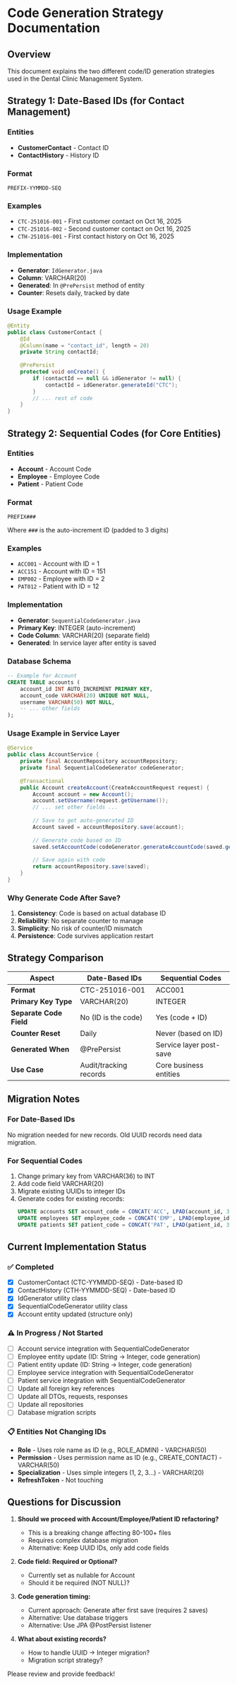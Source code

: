 # Code Generation Strategy Documentation

## Overview
This document explains the two different code/ID generation strategies used in the Dental Clinic Management System.

## Strategy 1: Date-Based IDs (for Contact Management)

### Entities
- **CustomerContact** - Contact ID
- **ContactHistory** - History ID

### Format
```
PREFIX-YYMMDD-SEQ
```

### Examples
- `CTC-251016-001` - First customer contact on Oct 16, 2025
- `CTC-251016-002` - Second customer contact on Oct 16, 2025
- `CTH-251016-001` - First contact history on Oct 16, 2025

### Implementation
- **Generator**: `IdGenerator.java`
- **Column**: VARCHAR(20)
- **Generated**: In `@PrePersist` method of entity
- **Counter**: Resets daily, tracked by date

### Usage Example
```java
@Entity
public class CustomerContact {
    @Id
    @Column(name = "contact_id", length = 20)
    private String contactId;
    
    @PrePersist
    protected void onCreate() {
        if (contactId == null && idGenerator != null) {
            contactId = idGenerator.generateId("CTC");
        }
        // ... rest of code
    }
}
```

## Strategy 2: Sequential Codes (for Core Entities)

### Entities
- **Account** - Account Code
- **Employee** - Employee Code
- **Patient** - Patient Code

### Format
```
PREFIX###
```
Where `###` is the auto-increment ID (padded to 3 digits)

### Examples
- `ACC001` - Account with ID = 1
- `ACC151` - Account with ID = 151
- `EMP002` - Employee with ID = 2
- `PAT012` - Patient with ID = 12

### Implementation
- **Generator**: `SequentialCodeGenerator.java`
- **Primary Key**: INTEGER (auto-increment)
- **Code Column**: VARCHAR(20) (separate field)
- **Generated**: In service layer after entity is saved

### Database Schema
```sql
-- Example for Account
CREATE TABLE accounts (
    account_id INT AUTO_INCREMENT PRIMARY KEY,
    account_code VARCHAR(20) UNIQUE NOT NULL,
    username VARCHAR(50) NOT NULL,
    -- ... other fields
);
```

### Usage Example in Service Layer
```java
@Service
public class AccountService {
    private final AccountRepository accountRepository;
    private final SequentialCodeGenerator codeGenerator;
    
    @Transactional
    public Account createAccount(CreateAccountRequest request) {
        Account account = new Account();
        account.setUsername(request.getUsername());
        // ... set other fields ...
        
        // Save to get auto-generated ID
        Account saved = accountRepository.save(account);
        
        // Generate code based on ID
        saved.setAccountCode(codeGenerator.generateAccountCode(saved.getAccountId()));
        
        // Save again with code
        return accountRepository.save(saved);
    }
}
```

### Why Generate Code After Save?
1. **Consistency**: Code is based on actual database ID
2. **Reliability**: No separate counter to manage
3. **Simplicity**: No risk of counter/ID mismatch
4. **Persistence**: Code survives application restart

## Strategy Comparison

| Aspect | Date-Based IDs | Sequential Codes |
|--------|---------------|------------------|
| **Format** | CTC-251016-001 | ACC001 |
| **Primary Key Type** | VARCHAR(20) | INTEGER |
| **Separate Code Field** | No (ID is the code) | Yes (code + ID) |
| **Counter Reset** | Daily | Never (based on ID) |
| **Generated When** | @PrePersist | Service layer post-save |
| **Use Case** | Audit/tracking records | Core business entities |

## Migration Notes

### For Date-Based IDs
No migration needed for new records. Old UUID records need data migration.

### For Sequential Codes
1. Change primary key from VARCHAR(36) to INT
2. Add code field VARCHAR(20)
3. Migrate existing UUIDs to integer IDs
4. Generate codes for existing records:
   ```sql
   UPDATE accounts SET account_code = CONCAT('ACC', LPAD(account_id, 3, '0'));
   UPDATE employees SET employee_code = CONCAT('EMP', LPAD(employee_id, 3, '0'));
   UPDATE patients SET patient_code = CONCAT('PAT', LPAD(patient_id, 3, '0'));
   ```

## Current Implementation Status

### ✅ Completed
- [x] CustomerContact (CTC-YYMMDD-SEQ) - Date-based ID
- [x] ContactHistory (CTH-YYMMDD-SEQ) - Date-based ID
- [x] IdGenerator utility class
- [x] SequentialCodeGenerator utility class
- [x] Account entity updated (structure only)

### ⚠️ In Progress / Not Started
- [ ] Account service integration with SequentialCodeGenerator
- [ ] Employee entity update (ID: String → Integer, code generation)
- [ ] Patient entity update (ID: String → Integer, code generation)
- [ ] Employee service integration with SequentialCodeGenerator
- [ ] Patient service integration with SequentialCodeGenerator
- [ ] Update all foreign key references
- [ ] Update all DTOs, requests, responses
- [ ] Update all repositories
- [ ] Database migration scripts

### 📋 Entities Not Changing IDs
- **Role** - Uses role name as ID (e.g., ROLE_ADMIN) - VARCHAR(50)
- **Permission** - Uses permission name as ID (e.g., CREATE_CONTACT) - VARCHAR(50)
- **Specialization** - Uses simple integers (1, 2, 3...) - VARCHAR(20)
- **RefreshToken** - Not touching

## Questions for Discussion

1. **Should we proceed with Account/Employee/Patient ID refactoring?**
   - This is a breaking change affecting 80-100+ files
   - Requires complex database migration
   - Alternative: Keep UUID IDs, only add code fields

2. **Code field: Required or Optional?**
   - Currently set as nullable for Account
   - Should it be required (NOT NULL)?

3. **Code generation timing:**
   - Current approach: Generate after first save (requires 2 saves)
   - Alternative: Use database triggers
   - Alternative: Use JPA @PostPersist listener

4. **What about existing records?**
   - How to handle UUID → Integer migration?
   - Migration script strategy?

Please review and provide feedback!
